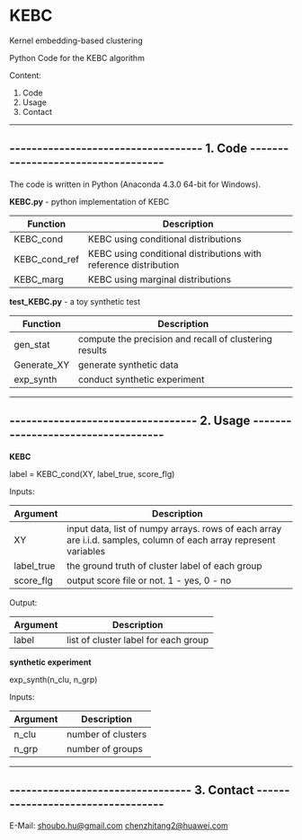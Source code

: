 # KEBC
Kernel embedding-based clustering

Python Code for the KEBC algorithm

Content:

1. Code
2. Usage
3. Contact


-------------------------------------------------------------------------------
----------------------------------- 1. Code -----------------------------------
-------------------------------------------------------------------------------

The code is written in Python (Anaconda 4.3.0 64-bit for Windows).

**KEBC.py**  - python implementation of KEBC

| Function  | Description  |
|---|---|
|KEBC_cond | KEBC using conditional distributions|
|KEBC_cond_ref |  KEBC using conditional distributions with reference distribution|
|KEBC_marg | KEBC using marginal distributions|

**test_KEBC.py**  - a toy synthetic test

| Function  | Description  |
|---|---|
|gen_stat | compute the precision and recall of clustering results|
|Generate_XY  |  generate synthetic data|
|exp_synth | conduct synthetic experiment|

-------------------------------------------------------------------------------
---------------------------------- 2. Usage -----------------------------------
-------------------------------------------------------------------------------

**KEBC**

label = KEBC\_cond(XY, label_true, score_flg)

Inputs:

| Argument  | Description  |
|---|---|
|XY | input data, list of numpy arrays. rows of each array are i.i.d. samples, column of each array represent variables|
|label_true |  the ground truth of cluster label of each group|
|score_flg | output score file or not. 1 - yes, 0 - no|

Output:

| Argument  | Description  |
|---|---|
|label   |    list of cluster label for each group|


**synthetic experiment**

exp_synth(n_clu, n_grp)

Inputs:

| Argument  | Description  |
|---|---|
|n_clu |    number of clusters|
|n_grp |    number of groups|


-------------------------------------------------------------------------------
--------------------------------- 3. Contact ----------------------------------
-------------------------------------------------------------------------------

E-Mail: 
shoubo.hu@gmail.com
chenzhitang2@huawei.com
